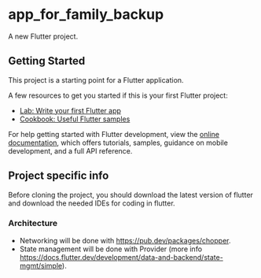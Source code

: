# app_for_family_backup

A new Flutter project.

## Getting Started

This project is a starting point for a Flutter application.

A few resources to get you started if this is your first Flutter project:

- [Lab: Write your first Flutter app](https://docs.flutter.dev/get-started/codelab)
- [Cookbook: Useful Flutter samples](https://docs.flutter.dev/cookbook)

For help getting started with Flutter development, view the
[online documentation](https://docs.flutter.dev/), which offers tutorials,
samples, guidance on mobile development, and a full API reference.

## Project specific info
Before cloning the project, you should download the latest version of flutter and download the needed IDEs for coding in flutter.

### Architecture
* Networking will be done with https://pub.dev/packages/chopper.
* State management will be done with Provider (more info https://docs.flutter.dev/development/data-and-backend/state-mgmt/simple).
